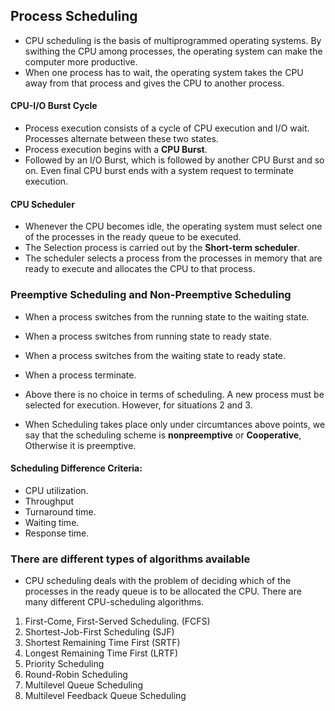 ## Process Scheduling
+ CPU scheduling is the basis of multiprogrammed operating systems.  By swithing the CPU among processes, the operating system can make the computer more productive.
+ When one process has to wait, the operating system takes the CPU away from that process and gives the CPU to another process.
#### CPU-I/O Burst Cycle
+ Process execution consists of a cycle of CPU execution and I/O wait.  Processes alternate between these two states.
+ Process execution begins with a **CPU Burst**.
+ Followed by an I/O Burst, which is followed by another CPU Burst and so on.  Even final CPU burst ends with a system request to terminate execution.

#### CPU Scheduler
+ Whenever the CPU becomes idle, the operating system must select one of the processes in the ready queue to be executed. 
+ The Selection process is carried out by the **Short-term scheduler**.
+ The scheduler selects a process from the processes in memory that are ready to execute and allocates the CPU to that process.

### Preemptive Scheduling and Non-Preemptive Scheduling
+ When a process switches from the running state to the waiting state.
+ When a process switches from running state to ready state.
+ When a process switches from the waiting state to ready state.
+ When a process terminate.
+ Above there is no choice in terms of scheduling.  A new process must be selected for execution.  However, for situations 2 and 3.

+ When Scheduling takes place only under circumtances above points, we say that the scheduling scheme is **nonpreemptive** or **Cooperative**, Otherwise it is preemptive.

#### Scheduling Difference Criteria: 
* CPU utilization.
* Throughput
* Turnaround time.
* Waiting time.
* Response time.

### There are different types of algorithms available
+ CPU scheduling deals with the problem of deciding which of the processes in the ready queue is to be allocated the CPU. There are many different CPU-scheduling algorithms.
1. First-Come, First-Served Scheduling. (FCFS)
2. Shortest-Job-First Scheduling (SJF)
3. Shortest Remaining Time First (SRTF)
4. Longest Remaining Time First (LRTF)
5. Priority Scheduling
6. Round-Robin Scheduling
7. Multilevel Queue Scheduling
8. Multilevel Feedback Queue Scheduling